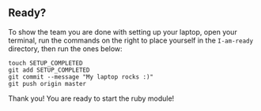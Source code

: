 ## Ready?

To show the team you are done with setting up your laptop, open your terminal, run the commands on the right to place yourself in the `I-am-ready` directory, then run the ones below:

```
touch SETUP_COMPLETED
git add SETUP_COMPLETED
git commit --message "My laptop rocks :)"
git push origin master
```

Thank you! You are ready to start the ruby module!